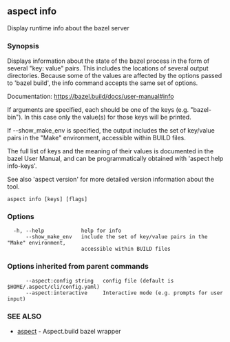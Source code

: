 ## aspect info

Display runtime info about the bazel server

### Synopsis

Displays information about the state of the bazel process in the
form of several "key: value" pairs.  This includes the locations of
several output directories.  Because some of the
values are affected by the options passed to 'bazel build', the
info command accepts the same set of options.

Documentation: <https://bazel.build/docs/user-manual#info>

If arguments are specified, each should be one of the keys (e.g. "bazel-bin").
In this case only the value(s) for those keys will be printed.

If --show_make_env is specified, the output includes the set of key/value
pairs in the "Make" environment, accessible within BUILD files.

The full list of keys and the meaning of their values is documented in
the bazel User Manual, and can be programmatically obtained with
'aspect help info-keys'.

See also 'aspect version' for more detailed version information about the tool.

```
aspect info [keys] [flags]
```

### Options

```
  -h, --help            help for info
      --show_make_env   include the set of key/value pairs in the "Make" environment,
                        accessible within BUILD files
```

### Options inherited from parent commands

```
      --aspect:config string   config file (default is $HOME/.aspect/cli/config.yaml)
      --aspect:interactive     Interactive mode (e.g. prompts for user input)
```

### SEE ALSO

* [aspect](aspect.md)	 - Aspect.build bazel wrapper


